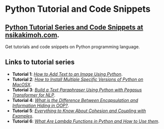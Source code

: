 # Python Tutorial and Code Snippets

## [Python Tutorial Series and Code Snippets at nsikakimoh.com](https://nsikakimoh.com).

Get tutorials and code snippets on Python programming language.

## Links to tutorial series

- __Tutorial 1__: *[How to Add Text to an Image Using Python](https://nsikakimoh.com/blog/install-multiple-versions-of-python-on-macosx)*.
- __Tutorial 2__: *[How to Install Multiple Specific Versions of Python on MacOSX](https://nsikakimoh.com/blog/add-text-to-an-image-using-pillow-in-python)*.
- __Tutorial 3__: *[Build a Text Paraphraser Using Python with Pegasus Transformer for NLP](https://nsikakimoh.com/blog/text-paraphraser-using-python)*.
- __Tutorial 4__: *[What is the Difference Between Encapsulation and Information Hiding in OOP?](https://nsikakimoh.com/blog/encapsulation-vs-information-hiding)*.
- __Tutorial 5__: *[Everything to Know About Cohesion and Coupling with Examples](https://nsikakimoh.com/blog/cohesion-and-coupling-with-examples)*.
- __Tutorial 6__: *[What Are Lambda Functions in Python and How to Use them](https://nsikakimoh.com/blog/lambda-functions-in-python-and-their-uses)*.
